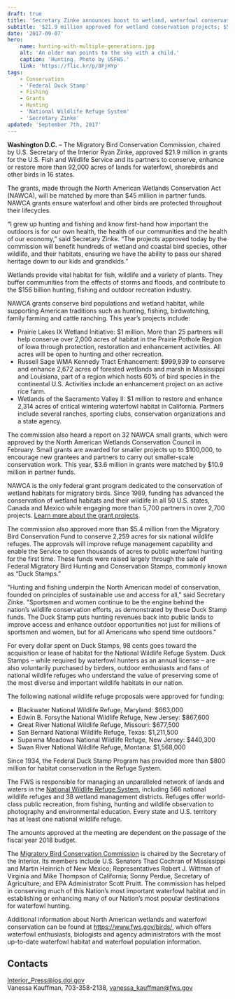 ```yaml
---
draft: true
title: 'Secretary Zinke announces boost to wetland, waterfowl conservation, access to public lands through conservation grants, federal duck stamp funds'
subtitle: '$21.9 million approved for wetland conservation projects; $5.4 million to conserve 2,259 acres on national wildlife refuges and open thousands of additional acres to public hunting'
date: '2017-09-07'
hero:
    name: hunting-with-multiple-generations.jpg
    alt: 'An older man points to the sky with a child.'
    caption: 'Hunting. Photo by USFWS.'
    link: 'https://flic.kr/p/8FjHYp'
tags:
    - Conservation
    - 'Federal Duck Stamp'
    - Fishing
    - Grants
    - Hunting
    - 'National Wildlife Refuge System'
    - 'Secretary Zinke'
updated: 'September 7th, 2017'
---
```


**Washington D.C.** – The Migratory Bird Conservation Commission, chaired by U.S. Secretary of the Interior Ryan Zinke, approved $21.9 million in grants for the U.S. Fish and Wildlife Service and its partners to conserve, enhance or restore more than 92,000 acres of lands for waterfowl, shorebirds and other birds in 16 states.

The grants, made through the North American Wetlands Conservation Act (NAWCA), will be matched by more than $45 million in partner funds. NAWCA grants ensure waterfowl and other birds are protected throughout their lifecycles.

“I grew up hunting and fishing and know first-hand how important the outdoors is for our own health, the health of our communities and the health of our economy,” said Secretary Zinke. “The projects approved today by the commission will benefit hundreds of wetland and coastal bird species, other wildlife, and their habitats, ensuring we have the ability to pass our shared heritage down to our kids and grandkids.”

Wetlands provide vital habitat for fish, wildlife and a variety of plants. They buffer communities from the effects of storms and floods, and contribute to the $156 billion hunting, fishing and outdoor recreation industry.

NAWCA grants conserve bird populations and wetland habitat, while supporting American traditions such as hunting, fishing, birdwatching, family farming and cattle ranching. This year’s projects include:

  - Prairie Lakes IX Wetland Initiative: $1 million. More than 25 partners will help conserve over 2,000 acres of habitat in the Prairie Pothole Region of Iowa through protection, restoration and enhancement activities. All acres will be open to hunting and other recreation.
  - Russell Sage WMA Kennedy Tract Enhancement: $999,939 to conserve and enhance 2,672 acres of forested wetlands and marsh in Mississippi and Louisiana, part of a region which hosts 60% of bird species in the continental U.S. Activities include an enhancement project on an active rice farm.  
  - Wetlands of the Sacramento Valley II: $1 million to restore and enhance 2,314 acres of critical wintering waterfowl habitat in California. Partners include several ranches, sporting clubs, conservation organizations and a state agency.

The commission also heard a report on 32 NAWCA small grants, which were approved by the North American Wetlands Conservation Council in February. Small grants are awarded for smaller projects up to $100,000, to encourage new grantees and partners to carry out smaller-scale conservation work. This year, $3.6 million in grants were matched by $10.9 million in partner funds.

NAWCA is the only federal grant program dedicated to the conservation of wetland habitats for migratory birds. Since 1989, funding has advanced the conservation of wetland habitats and their wildlife in all 50 U.S. states, Canada and Mexico while engaging more than 5,700 partners in over 2,700 projects. [Learn more about the grant projects](https://www.fws.gov/birds/grants/north-american-wetland-conservation-act.php).

The commission also approved more than $5.4 million from the Migratory Bird Conservation Fund to conserve 2,259 acres for six national wildlife refuges. The approvals will improve refuge management capability and enable the Service to open thousands of acres to public waterfowl hunting for the first time. These funds were raised largely through the sale of Federal Migratory Bird Hunting and Conservation Stamps, commonly known as “Duck Stamps.”

"Hunting and fishing underpin the North American model of conservation, founded on principles of sustainable use and access for all," said Secretary Zinke. "Sportsmen and women continue to be the engine behind the nation’s wildlife conservation efforts, as demonstrated by these Duck Stamp funds. The Duck Stamp puts hunting revenues back into public lands to improve access and enhance outdoor opportunities not just for millions of sportsmen and women, but for all Americans who spend time outdoors."

For every dollar spent on Duck Stamps, 98 cents goes toward the acquisition or lease of habitat for the National Wildlife Refuge System. Duck Stamps – while required by waterfowl hunters as an annual license – are also voluntarily purchased by birders, outdoor enthusiasts and fans of national wildlife refuges who understand the value of preserving some of the most diverse and important wildlife habitats in our nation.

The following national wildlife refuge proposals were approved for funding:

  - Blackwater National Wildlife Refuge, Maryland: $663,000
  - Edwin B. Forsythe National Wildlife Refuge, New Jersey: $867,600
  - Great River National Wildlife Refuge, Missouri: $677,500
  - San Bernard National Wildlife Refuge, Texas: $1,211,500
  - Supawna Meadows National Wildlife Refuge, New Jersey: $440,300
  - Swan River National Wildlife Refuge, Montana: $1,568,000

Since 1934, the Federal Duck Stamp Program has provided more than $800 million for habitat conservation in the Refuge System.

The FWS is responsible for managing an unparalleled network of lands and waters in the [National Wildlife Refuge System](https://www.fws.gov/refuges), including 566 national wildlife refuges and 38 wetland management districts. Refuges offer world-class public recreation, from fishing, hunting and wildlife observation to photography and environmental education. Every state and U.S. territory has at least one national wildlife refuge.

The amounts approved at the meeting are dependent on the passage of the fiscal year 2018 budget. 

The [Migratory Bird Conservation Commission](https://www.fws.gov/refuges/realty/mbcc.html) is chaired by the Secretary of the Interior. Its members include U.S. Senators Thad Cochran of Mississippi and Martin Heinrich of New Mexico; Representatives Robert J. Wittman of Virginia and Mike Thompson of California; Sonny Perdue, Secretary of Agriculture; and EPA Administrator Scott Pruitt. The commission has helped in conserving much of this Nation’s most important waterfowl habitat and in establishing or enhancing many of our Nation’s most popular destinations for waterfowl hunting.

Additional information about North American wetlands and waterfowl conservation can be found at https://www.fws.gov/birds/, which offers waterfowl enthusiasts, biologists and agency administrators with the most up-to-date waterfowl habitat and waterfowl population information.

## Contacts

[Interior_Press@ios.doi.gov](mailto:Interior_Press@ios.doi.gov)  
Vanessa Kauffman, 703-358-2138, [vanessa_kauffman@fws.gov](mailto:vanessa_kauffman@fws.gov)
